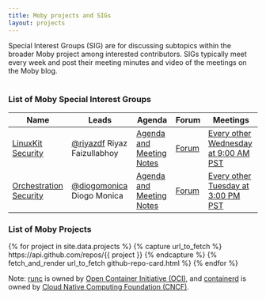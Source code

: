```yaml
---
title: Moby projects and SIGs
layout: projects
---
```


<div class="lead">Special Interest Groups (SIG) are for discussing subtopics within the broader Moby project among interested contributors. SIGs typically meet every week and post their meeting minutes and video of the meetings on the Moby blog.</div>
<br />

### List of Moby Special Interest Groups

| Name | Leads | Agenda | Forum | Meetings |
|------|-------|--------|-------|----------|
| [LinuxKit Security](https://github.com/linuxkit/linuxkit/tree/master/sigs/security) | [@riyazdf](https://github.com/riyazdf) Riyaz Faizullabhoy | [Agenda and Meeting Notes](https://github.com/linuxkit/linuxkit/tree/master/reports/sig-security) | [Forum](https://forums.mobyproject.org/c/sig/linuxkit-security) | [Every other Wednesday at 9:00 AM PST](https://docker.zoom.us/j/779801882) |
| [Orchestration Security](https://github.com/docker/swarmkit/tree/master/sigs/orchestration-security) | [@diogomonica](https://github.com/diogomonica) Diogo Monica | [Agenda and Meeting Notes](https://docs.google.com/document/d/1co6Jv9Mq8jeToK-sYNNXwUQiPWcDCvlNJ5bozAOfriE/edit) | [Forum](https://forums.mobyproject.org/c/sig/orchestration-security) | [Every other Tuesday at 3:00 PM PST](https://docker.zoom.us/j/417366441) |

### List of Moby Projects

<div class="row">
<div class="col align-self-center">
{% for project in site.data.projects %}
{% capture url_to_fetch %}
https://api.github.com/repos/{{ project }}
{% endcapture %}
{% fetch_and_render url_to_fetch github-repo-card.html %}
{% endfor %}
</div>
</div>

Note: [runc](https://github.com/opencontainers/runc) is owned by [Open Container Initiative (OCI)](https://www.opencontainers.org), and [containerd](https://github.com/containerd/containerd) is owned by [Cloud Native Computing Foundation (CNCF)](https://www.cncf.io).
